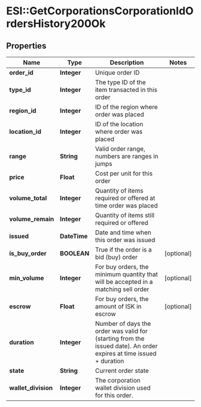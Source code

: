 # ESI::GetCorporationsCorporationIdOrdersHistory200Ok

## Properties
Name | Type | Description | Notes
------------ | ------------- | ------------- | -------------
**order_id** | **Integer** | Unique order ID | 
**type_id** | **Integer** | The type ID of the item transacted in this order | 
**region_id** | **Integer** | ID of the region where order was placed | 
**location_id** | **Integer** | ID of the location where order was placed | 
**range** | **String** | Valid order range, numbers are ranges in jumps | 
**price** | **Float** | Cost per unit for this order | 
**volume_total** | **Integer** | Quantity of items required or offered at time order was placed | 
**volume_remain** | **Integer** | Quantity of items still required or offered | 
**issued** | **DateTime** | Date and time when this order was issued | 
**is_buy_order** | **BOOLEAN** | True if the order is a bid (buy) order | [optional] 
**min_volume** | **Integer** | For buy orders, the minimum quantity that will be accepted in a matching sell order | [optional] 
**escrow** | **Float** | For buy orders, the amount of ISK in escrow | [optional] 
**duration** | **Integer** | Number of days the order was valid for (starting from the issued date). An order expires at time issued + duration | 
**state** | **String** | Current order state | 
**wallet_division** | **Integer** | The corporation wallet division used for this order. | 



